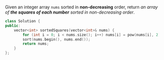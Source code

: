 Given an integer array `nums` sorted in **non-decreasing** order, return _an array of **the squares of each number** sorted in non-decreasing order_.

```cpp
class Solution {
public:
    vector<int> sortedSquares(vector<int>& nums) {
        for (int i = 0; i < nums.size(); i++) nums[i] = pow(nums[i], 2);
        sort(nums.begin(), nums.end());
        return nums;
    }
};
```